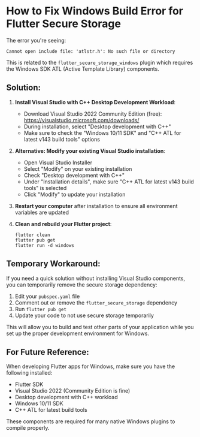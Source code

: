 # How to Fix Windows Build Error for Flutter Secure Storage

The error you're seeing:
```
Cannot open include file: 'atlstr.h': No such file or directory
```

This is related to the `flutter_secure_storage_windows` plugin which requires the Windows SDK ATL (Active Template Library) components.

## Solution:

1. **Install Visual Studio with C++ Desktop Development Workload**:
   - Download Visual Studio 2022 Community Edition (free): https://visualstudio.microsoft.com/downloads/
   - During installation, select "Desktop development with C++"
   - Make sure to check the "Windows 10/11 SDK" and "C++ ATL for latest v143 build tools" options

2. **Alternative: Modify your existing Visual Studio installation**:
   - Open Visual Studio Installer
   - Select "Modify" on your existing installation
   - Check "Desktop development with C++"
   - Under "Installation details", make sure "C++ ATL for latest v143 build tools" is selected
   - Click "Modify" to update your installation

3. **Restart your computer** after installation to ensure all environment variables are updated

4. **Clean and rebuild your Flutter project**:
   ```
   flutter clean
   flutter pub get
   flutter run -d windows
   ```

## Temporary Workaround:

If you need a quick solution without installing Visual Studio components, you can temporarily remove the secure storage dependency:

1. Edit your `pubspec.yaml` file
2. Comment out or remove the `flutter_secure_storage` dependency
3. Run `flutter pub get`
4. Update your code to not use secure storage temporarily

This will allow you to build and test other parts of your application while you set up the proper development environment for Windows.

## For Future Reference:

When developing Flutter apps for Windows, make sure you have the following installed:
- Flutter SDK
- Visual Studio 2022 (Community Edition is fine)
- Desktop development with C++ workload
- Windows 10/11 SDK
- C++ ATL for latest build tools

These components are required for many native Windows plugins to compile properly.
